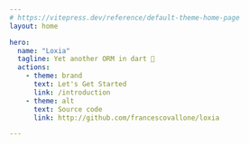 ```yaml
---
# https://vitepress.dev/reference/default-theme-home-page
layout: home

hero:
  name: "Loxia"
  tagline: Yet another ORM in dart 🎯
  actions:
    - theme: brand
      text: Let's Get Started
      link: /introduction
    - theme: alt
      text: Source code
      link: http://github.com/francescovallone/loxia

---
```


